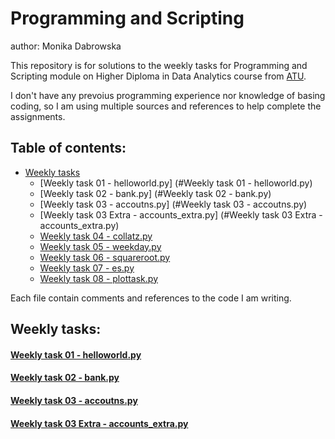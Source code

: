 # Programming and Scripting

author: Monika Dabrowska

This repository is for solutions to the weekly tasks for Programming and Scripting module on Higher Diploma in Data Analytics course from [ATU](https://www.atu.ie/).

I don't have any prevoius programming experience nor knowledge of basing coding, so I am using multiple sources and references to help complete the assignments. 



## Table of contents:
* [Weekly tasks](#weekly-tasks)
    * [Weekly task 01 - helloworld.py] (#Weekly task 01 - helloworld.py)
    * [Weekly task 02 - bank.py] (#Weekly task 02 - bank.py)
    * [Weekly task 03 - accoutns.py] (#Weekly task 03 - accoutns.py)
    * [Weekly task 03 Extra - accounts_extra.py] (#Weekly task 03 Extra - accounts_extra.py)
    * [Weekly task 04 - collatz.py](https://github.com/mondbr/pands-weekly-tasks/blob/main/collatz.py)
    * [Weekly task 05 - weekday.py](https://github.com/mondbr/pands-weekly-tasks/blob/main/weekday.py)
    * [Weekly task 06 - squareroot.py](https://github.com/mondbr/pands-weekly-tasks/blob/main/squareroot.py)
    * [Weekly task 07 - es.py](https://github.com/mondbr/pands-weekly-tasks/blob/main/es.py)
    * [Weekly task 08 - plottask.py](https://github.com/mondbr/pands-weekly-tasks/blob/main/plottask.py)


Each file contain comments and references to the code I am writing. 

## Weekly tasks:

#### [Weekly task 01 - helloworld.py](https://github.com/mondbr/pands-weekly-tasks/blob/main/helloworld.py)


#### [Weekly task 02 - bank.py](https://github.com/mondbr/pands-weekly-tasks/blob/main/bank.py)


#### [Weekly task 03 - accoutns.py](https://github.com/mondbr/pands-weekly-tasks/blob/main/accounts.py)

#### [Weekly task 03 Extra - accounts_extra.py](https://github.com/mondbr/pands-weekly-tasks/blob/main/accounts_extra.py)








